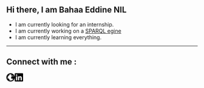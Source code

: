 ## Hi there, I am Bahaa Eddine NIL

- I am currently looking for an internship.
- I am currently working on a [SPARQL egine][sparqlengine]
- I am currently learning everything.

---

## Connect with me :

[<img align="left" alt="Website" width="22px" src="assets/globe.svg" />][website]
[<img align="left" alt="LinkedIn" width="22px" src="assets/linkedin.svg" />][linkedin]


[website]: https://www.nilbahaaeddine.ovh
[linkedin]: https://linkedin.com/in/nilbahaaeddine
[sparqlengine]: https://github.com/nilbahaaeddine/SPARQL_Engine